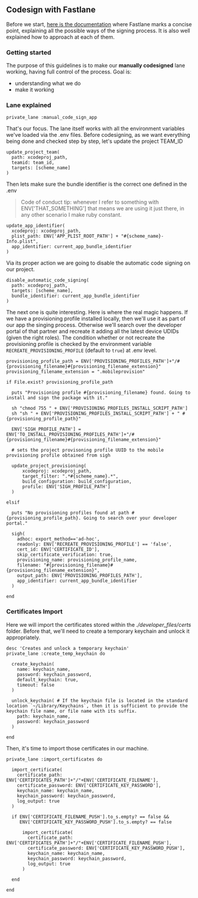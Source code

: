 ## Codesign with Fastlane

Before we start, [here is the documentation](https://docs.fastlane.tools/codesigning/getting-started/#codesigning-concepts) where Fastlane marks a concise point, explaining all the possible ways of the signing process. It is also well explained how to approach at each of them.

### Getting started

The purpose of this guidelines is to make our **manually codesigned** lane working, having full control of the process.
Goal is:

- understanding what we do
- make it working

### Lane explained

```
private_lane :manual_code_sign_app
```

That's our focus.
The lane itself works with all the environment variables we've loaded via the .env files.
Before codesigning, as we want everything being done and checked step by step, let's update the project TEAM_ID

```
update_project_team(
  path: xcodeproj_path,
  teamid: team_id,
  targets: [scheme_name]
)
```

Then lets make sure the bundle identifier is the correct one defined in the .env

> Code of conduct tip: whenever I refer to something with ENV['THAT_SOMETHING'] that means we are using it just there, in any other scenario I make ruby constant.

```
update_app_identifier(
  xcodeproj: xcodeproj_path,
  plist_path: ENV['APP_PLIST_ROOT_PATH'] + "#{scheme_name}-Info.plist",
  app_identifier: current_app_bundle_identifier
)
```

Via its proper action we are going to disable the automatic code signing on our project.

```
disable_automatic_code_signing(
  path: xcodeproj_path,
  targets: [scheme_name],
  bundle_identifier: current_app_bundle_identifier
)
```

The next one is quite interesting. Here is where the real magic happens.
If we have a provisioning profile installed locally, then we'll use it as part of our app the singing process.
Otherwise we'll search over the developer portal of that partner and recreate it adding all the latest device UDIDs (given the right roles).
The condition whether or not recreate the provisioning profile is checked by the environment variable `RECREATE_PROVISIONING_PROFILE` (default to `true`) at .env level.

```
provisioning_profile_path = ENV['PROVISIONING_PROFILES_PATH']+"/#{provisioning_filename}#{provisioning_filename_extension}"
provisioning_filename_extension = ".mobileprovision"

if File.exist? provisioning_profile_path

  puts "Provisioning profile #{provisioning_filename} found. Going to install and sign the package with it."

  sh "chmod 755 " + ENV['PROVISIONING_PROFILES_INSTALL_SCRIPT_PATH']
  sh "sh " + ENV['PROVISIONING_PROFILES_INSTALL_SCRIPT_PATH'] + " #{provisioning_profile_path}"

  ENV['SIGH_PROFILE_PATH'] = ENV['TO_INSTALL_PROVISIONING_PROFILES_PATH']+"/#{provisioning_filename}#{provisioning_filename_extension}"

  # sets the project provisoning profile UUID to the mobile provisioning profile obtained from sigh

  update_project_provisioning(
      xcodeproj: xcodeproj_path,
      target_filter: ".*#{scheme_name}.*",
      build_configuration: build_configuration,
      profile: ENV['SIGH_PROFILE_PATH']
  )

elsif

  puts "No provisioning profiles found at path #{provisioning_profile_path}. Going to search over your developer portal."

  sigh(
    adhoc: export_method=='ad-hoc',
    readonly: ENV['RECREATE_PROVISIONING_PROFILE'] == 'false',
    cert_id: ENV['CERTIFICATE_ID'],
    skip_certificate_verification: true,
    provisioning_name: provisioning_profile_name,
    filename: "#{provisioning_filename}#{provisioning_filename_extension}",
    output_path: ENV['PROVISIONING_PROFILES_PATH'],
    app_identifier: current_app_bundle_identifier
  )

end

```

### Certificates Import

Here we will import the certificates stored within the _./developer_files/certs_ folder.
Before that, we'll need to create a temporary keychain and unlock it appropriately.

```
desc 'Creates and unlock a temporary keychain'
private_lane :create_temp_keychain do

  create_keychain(
    name: keychain_name,
    password: keychain_password,
    default_keychain: true,
    timeout: false
  )

  unlock_keychain( # If the keychain file is located in the standard location `~/Library/Keychains`, then it is sufficient to provide the keychain file name, or file name with its suffix.
    path: keychain_name,
    password: keychain_password
  )

end

```

Then, it's time to import those certificates in our machine.

```
private_lane :import_certificates do

  import_certificate(
    certificate_path: ENV['CERTIFICATES_PATH']+"/"+ENV['CERTIFICATE_FILENAME'],
    certificate_password: ENV['CERTIFICATE_KEY_PASSWORD'],
    keychain_name: keychain_name,
    keychain_password: keychain_password,
    log_output: true
  )

  if ENV['CERTIFICATE_FILENAME_PUSH'].to_s.empty? == false &&
     ENV['CERTIFICATE_KEY_PASSWORD_PUSH'].to_s.empty? == false

      import_certificate(
        certificate_path: ENV['CERTIFICATES_PATH']+"/"+ENV['CERTIFICATE_FILENAME_PUSH'],
        certificate_password: ENV['CERTIFICATE_KEY_PASSWORD_PUSH'],
        keychain_name: keychain_name,
        keychain_password: keychain_password,
        log_output: true
      )

  end

end

```
